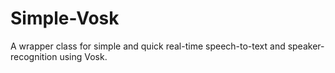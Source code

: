 # Simple-Vosk
A wrapper class for simple and quick real-time speech-to-text and speaker-recognition using Vosk.
